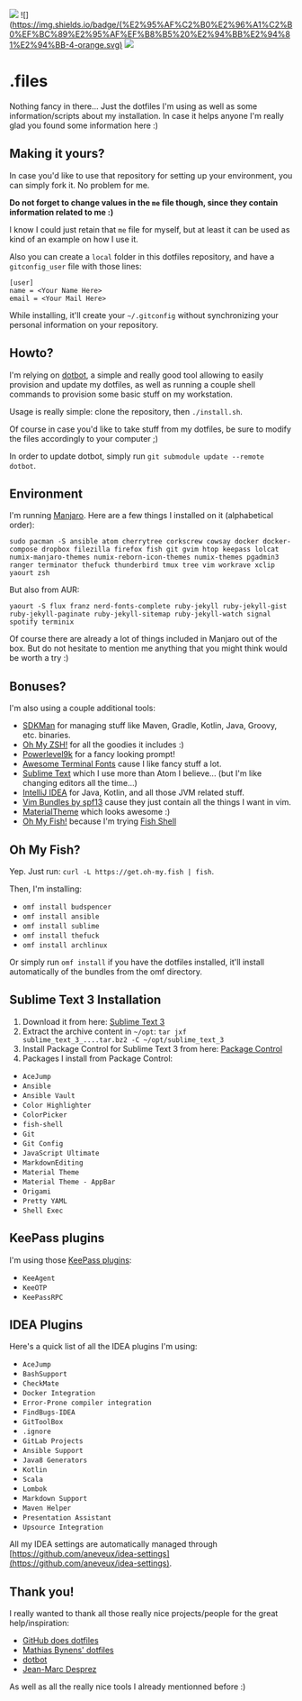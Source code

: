 ![](https://img.shields.io/badge/ponies-%E2%9D%A4-ff69b4.svg) ![](https://img.shields.io/badge/(%E2%95%AF%C2%B0%E2%96%A1%C2%B0%EF%BC%89%E2%95%AF%EF%B8%B5%20%E2%94%BB%E2%94%81%E2%94%BB-4-orange.svg) ![](https://img.shields.io/badge/%E2%94%AC%E2%94%80%E2%94%80%E2%94%AC%E2%97%A1%EF%BE%89(%C2%B0%20--%C2%B0%EF%BE%89)-4-brightgreen.svg)

# .files

Nothing fancy in there... Just the dotfiles I'm using as well as some information/scripts about my installation. In case it helps anyone I'm really glad you found some information here :)

## Making it yours?

In case you'd like to use that repository for setting up your environment, you can simply fork it. No problem for me.

**Do not forget to change values in the `me` file though, since they contain information related to me :)**

I know I could just retain that `me` file for myself, but at least it can be used as kind of an example on how I use it.

Also you can create a `local` folder in this dotfiles repository, and have a `gitconfig_user` file with those lines:

```
[user]
name = <Your Name Here>
email = <Your Mail Here>
```

While installing, it'll create your `~/.gitconfig` without synchronizing your personal information on your repository.

## Howto?

I'm relying on [dotbot](https://github.com/anishathalye/dotbot), a simple and really good tool allowing to easily provision and update my dotfiles, as well as running a couple shell commands to provision some basic stuff on my workstation.

Usage is really simple: clone the repository, then `./install.sh`.

Of course in case you'd like to take stuff from my dotfiles, be sure to modify the files accordingly to your computer ;)

In order to update dotbot, simply run `git submodule update --remote dotbot`.

## Environment

I'm running [Manjaro](https://manjaro.github.io/). Here are a few things I installed on it (alphabetical order):

`sudo pacman -S ansible atom cherrytree corkscrew cowsay docker docker-compose dropbox filezilla firefox fish git gvim htop keepass lolcat numix-manjaro-themes numix-reborn-icon-themes numix-themes pgadmin3 ranger terminator thefuck thunderbird tmux tree vim workrave xclip yaourt zsh`

But also from AUR:

`yaourt -S flux franz nerd-fonts-complete ruby-jekyll ruby-jekyll-gist ruby-jekyll-paginate ruby-jekyll-sitemap ruby-jekyll-watch signal spotify terminix`

Of course there are already a lot of things included in Manjaro out of the box. But do not hesitate to mention me anything that you might think would be worth a try :)

## Bonuses?

I'm also using a couple additional tools:

- [SDKMan](http://sdkman.io/install.html) for managing stuff like Maven, Gradle, Kotlin, Java, Groovy, etc. binaries.
- [Oh My ZSH!](http://ohmyz.sh/) for all the goodies it includes :)
- [Powerlevel9k](https://github.com/bhilburn/powerlevel9k) for a fancy looking prompt!
- [Awesome Terminal Fonts](https://github.com/gabrielelana/awesome-terminal-fonts) cause I like fancy stuff a lot.
- [Sublime Text](http://www.sublimetext.com/3) which I use more than Atom I believe... (but I'm like changing editors all the time...)
- [IntelliJ IDEA](https://www.jetbrains.com/idea/) for Java, Kotlin, and all those JVM related stuff.
- [Vim Bundles by spf13](http://vim.spf13.com/) cause they just contain all the things I want in vim.
- [MaterialTheme](http://equinsuocha.io/material-theme/) which looks awesome :)
- [Oh My Fish!](https://github.com/oh-my-fish/oh-my-fish) because I'm trying [Fish Shell](http://fishshell.com/)

## Oh My Fish?

Yep. Just run: `curl -L https://get.oh-my.fish | fish`.

Then, I'm installing:

- `omf install budspencer`
- `omf install ansible`
- `omf install sublime`
- `omf install thefuck`
- `omf install archlinux`

Or simply run `omf install` if you have the dotfiles installed, it'll install automatically of the bundles from the omf directory.

## Sublime Text 3 Installation

1. Download it from here: [Sublime Text 3](http://www.sublimetext.com/3)
2. Extract the archive content in `~/opt`: `tar jxf sublime_text_3_....tar.bz2 -C ~/opt/sublime_text_3`
3. Install Package Control for Sublime Text 3 from here: [Package Control](https://packagecontrol.io/installation)
4. Packages I install from Package Control:

- `AceJump`
- `Ansible`
- `Ansible Vault`
- `Color Highlighter`
- `ColorPicker`
- `fish-shell`
- `Git`
- `Git Config`
- `JavaScript Ultimate`
- `MarkdownEditing`
- `Material Theme`
- `Material Theme - AppBar`
- `Origami`
- `Pretty YAML`
- `Shell Exec`

## KeePass plugins

I'm using those [KeePass plugins](http://keepass.info/plugins.html):

- `KeeAgent`
- `KeeOTP`
- `KeePassRPC`

## IDEA Plugins

Here's a quick list of all the IDEA plugins I'm using:

- `AceJump`
- `BashSupport`
- `CheckMate`
- `Docker Integration`
- `Error-Prone compiler integration`
- `FindBugs-IDEA`
- `GitToolBox`
- `.ignore`
- `GitLab Projects`
- `Ansible Support`
- `Java8 Generators`
- `Kotlin`
- `Scala`
- `Lombok`
- `Markdown Support`
- `Maven Helper`
- `Presentation Assistant`
- `Upsource Integration`

All my IDEA settings are automatically managed through [https://github.com/aneveux/idea-settings](https://github.com/aneveux/idea-settings).

## Thank you!

I really wanted to thank all those really nice projects/people for the great help/inspiration:

- [GitHub does dotfiles](https://dotfiles.github.io/)
- [Mathias Bynens' dotfiles](https://github.com/mathiasbynens/dotfiles)
- [dotbot](https://github.com/anishathalye/dotbot)
- [Jean-Marc Desprez](https://github.com/jmdesprez)

As well as all the really nice tools I already mentionned before :)
